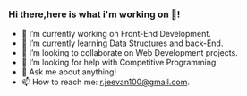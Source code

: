### Hi there,here is what i'm working on 👋!

- 🔭 I’m currently working on Front-End Development.
- 🌱 I’m currently learning Data Structures and back-End.
- 👯 I’m looking to collaborate on Web Development projects.
- 🤔 I’m looking for help with Competitive Programming.
- 💬 Ask me about anything!
- 📫 How to reach me: r.jeevan100@gmail.com.
